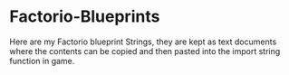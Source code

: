 # Factorio-Blueprints
Here are my Factorio blueprint Strings, they are kept as text documents where the contents can be copied and then pasted into the import string function in game.
